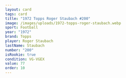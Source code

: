 ```yaml
---
layout: card
tags: card
title: "1972 Topps Roger Staubach #200"
image: /images/uploads/1972-topps-roger-staubach.webp
sport: Football
year: "1972"
brand: Topps
player: Roger Staubach
lastName: Staubach
number: "200"
isRookie: true
condition: VG-VGEX
value: 77
order: 10
---
```


